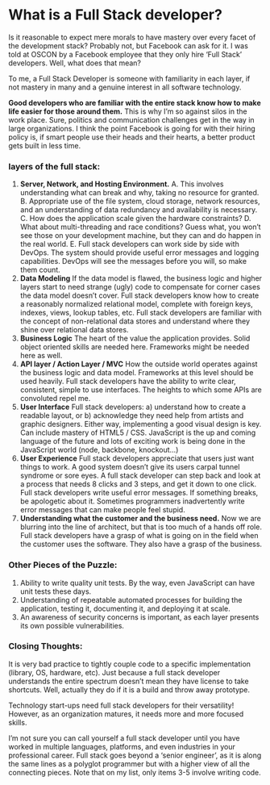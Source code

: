 What is a Full Stack developer?
=========================

Is it reasonable to expect mere morals to have mastery over every facet of the development stack? Probably not, but Facebook can ask for it. I was told at OSCON by a Facebook employee that they only hire ‘Full Stack’ developers.  Well, what does that mean?

To me, a Full Stack Developer is someone with familiarity in each layer, if not mastery in many and a genuine interest in all software technology.

**Good developers who are familiar with the entire stack know how to make life easier for those around them.** This is why I’m so against silos in the work place. Sure, politics and communication challenges get in the way in large organizations. I think the point Facebook is going for with their hiring policy is, if smart people use their heads and their hearts, a better product gets built in less time.

### **layers of the full stack:** ###

1. **Server, Network, and Hosting Environment.**
  A. This involves understanding what can break and why, taking no resource for granted.
  B. Appropriate use of the file system, cloud storage, network resources, and an understanding of data redundancy and availability is necessary.
  C. How does the application scale given the hardware constraints?
  D. What about multi-threading and race conditions? Guess what, you won’t see those on your development machine, but they can and do happen in the real world.
  E. Full stack developers can work side by side with DevOps. The system should provide useful error messages and logging capabilities. DevOps will see the messages before you will, so make them count.
2. **Data Modeling**
If the data model is flawed, the business logic and higher layers start to need strange (ugly) code to compensate for corner cases the data model doesn’t cover.
Full stack developers know how to create a reasonably normalized relational model, complete with foreign keys, indexes, views, lookup tables, etc.
Full stack developers are familiar with the concept of non-relational data stores and understand where they shine over relational data stores.
3. **Business Logic**
The heart of the value the application provides.
Solid object oriented skills are needed here.
Frameworks might be needed here as well.
4. **API layer / Action Layer / MVC**
How the outside world operates against the business logic and data model.
Frameworks at this level should be used heavily.
Full stack developers have the ability to write clear, consistent, simple to use interfaces. The heights to which some APIs are convoluted repel me.
5. **User Interface**
Full stack developers: a) understand how to create a readable layout, or b) acknowledge they need help from artists and graphic designers. Either way, implementing a good visual design is key.
Can include mastery of HTML5 / CSS.
JavaScript is the up and coming language of the future and lots of exciting work is being done in the JavaScript world (node, backbone, knockout…)
6. **User Experience**
Full stack developers appreciate that users just want things to work.
A good system doesn’t give its users carpal tunnel syndrome or sore eyes. A full stack developer can step back and look at a process that needs 8 clicks and 3 steps, and get it down to one click.
Full stack developers write useful error messages. If something breaks, be apologetic about it. Sometimes programmers inadvertently write error messages that can make people feel stupid.
7. **Understanding what the customer and the business need.**
Now we are blurring into the line of architect, but that is too much of a hands off role.
Full stack developers have a grasp of what is going on in the field when the customer uses the software. They also have a grasp of the business.
 

### **Other Pieces of the Puzzle:** ###

1. Ability to write quality unit tests. By the way, even JavaScript can have unit tests these days.
2. Understanding of repeatable automated processes for building the application, testing it, documenting it, and deploying it at scale.
3. An awareness of security concerns is important, as each layer presents its own possible vulnerabilities.
 

### **Closing Thoughts:** ###

It is very bad practice to tightly couple code to a specific implementation (library, OS, hardware, etc). Just because a full stack developer understands the entire spectrum doesn’t mean they have license to take shortcuts. Well, actually they do if it is a build and throw away prototype.

Technology start-ups need full stack developers for their versatility!  However, as an organization matures, it needs more and more focused skills.

I’m not sure you can call yourself a full stack developer until you have worked in multiple languages, platforms, and even industries in your professional career. Full stack goes beyond a ‘senior engineer’, as it is along the same lines as a polyglot programmer but with a higher view of all the connecting pieces. Note that on my list, only items 3-5 involve writing code.

